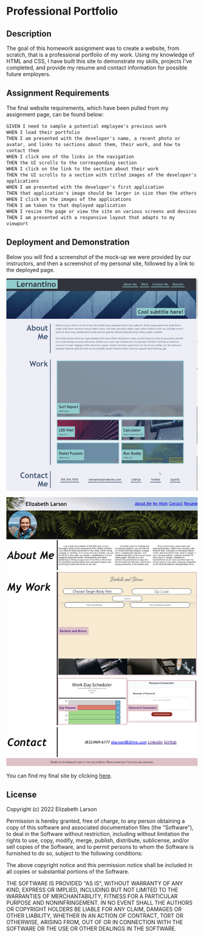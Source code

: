 # Professional Portfolio

## Description

The goal of this homework assignment was to create a website, from scratch, that is a professional portfolio of my work. Using my knowledge of HTML and CSS, I have built this site to demonstrate my skills, projects I've completed, and provide my resume and contact information for possible future employers.

## Assignment Requirements

The final website requirements, which have been pulled from my assignment page, can be found below:

```
GIVEN I need to sample a potential employee's previous work
WHEN I load their portfolio
THEN I am presented with the developer's name, a recent photo or avatar, and links to sections about them, their work, and how to contact them
WHEN I click one of the links in the navigation
THEN the UI scrolls to the corresponding section
WHEN I click on the link to the section about their work
THEN the UI scrolls to a section with titled images of the developer's applications
WHEN I am presented with the developer's first application
THEN that application's image should be larger in size than the others
WHEN I click on the images of the applications
THEN I am taken to that deployed application
WHEN I resize the page or view the site on various screens and devices
THEN I am presented with a responsive layout that adapts to my viewport
```

## Deployment and Demonstration

Below you will find a screenshot of the mock-up we were provided by our instructors, and then a screenshot of my personal site, followed by a link to the deployed page.

![portfolioDemo](./assets/homework-02.png)

![myPortfolioPage](./assets/updatedScreenshot.png)

You can find my final site by clicking [here](https://elarso2.github.io/Professional-Portfolio/).

## License

Copyright (c) 2022 Elizabeth Larson

Permission is hereby granted, free of charge, to any person obtaining a copy of this software and associated documentation files (the "Software"), to deal in the Software without restriction, including without limitation the rights to use, copy, modify, merge, publish, distribute, sublicense, and/or sell copies of the Software, and to permit persons to whom the Software is furnished to do so, subject to the following conditions:

The above copyright notice and this permission notice shall be included in all copies or substantial portions of the Software.

THE SOFTWARE IS PROVIDED "AS IS", WITHOUT WARRANTY OF ANY KIND, EXPRESS OR IMPLIED, INCLUDING BUT NOT LIMITED TO THE WARRANTIES OF MERCHANTABILITY, FITNESS FOR A PARTICULAR PURPOSE AND NONINFRINGEMENT. IN NO EVENT SHALL THE AUTHORS OR COPYRIGHT HOLDERS BE LIABLE FOR ANY CLAIM, DAMAGES OR OTHER LIABILITY, WHETHER IN AN ACTION OF CONTRACT, TORT OR OTHERWISE, ARISING FROM, OUT OF OR IN CONNECTION WITH THE SOFTWARE OR THE USE OR OTHER DEALINGS IN THE SOFTWARE.
